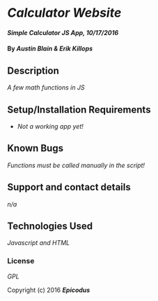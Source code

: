 # _Calculator Website_

#### _Simple Calculator JS App, 10/17/2016_

#### By _**Austin Blain & Erik Killops**_

## Description

_A few math functions in JS_

## Setup/Installation Requirements

* _Not a working app yet!_


## Known Bugs

_Functions must be called manually in the script!_

## Support and contact details

_n/a_

## Technologies Used

_Javascript and HTML_

### License

*GPL*

Copyright (c) 2016 **_Epicodus_**
